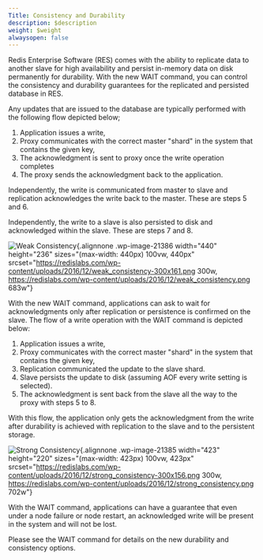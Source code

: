 ```yaml
---
Title: Consistency and Durability
description: $description
weight: $weight
alwaysopen: false
---
```

Redis Enterprise Software (RES) comes with the ability to replicate data
to another slave for high availability and persist in-memory data on
disk permanently for durability. With the new WAIT command, you can
control the consistency and durability guarantees for the replicated and
persisted database in RES.

Any updates that are issued to the database are typically performed with
the following flow depicted below;

1.  Application issues a write,
2.  Proxy communicates with the correct master "shard" in the system
    that contains the given key,
3.  The acknowledgment is sent to proxy once the write operation
    completes
4.  The proxy sends the acknowledgment back to the application.

Independently, the write is communicated from master to slave and
replication acknowledges the write back to the master. These are steps 5
and 6.

Independently, the write to a slave is also persisted to disk and
acknowledged within the slave. These are steps 7 and 8.

![Weak
Consistency](/wp-content/uploads/2016/12/weak_consistency-300x161.png){.alignnone
.wp-image-21386 width="440" height="236"
sizes="(max-width: 440px) 100vw, 440px"
srcset="https://redislabs.com/wp-content/uploads/2016/12/weak_consistency-300x161.png 300w, https://redislabs.com/wp-content/uploads/2016/12/weak_consistency.png 683w"}

With the new WAIT command, applications can ask to wait for
acknowledgments only after replication or persistence is confirmed on
the slave. The flow of a write operation with the WAIT command is
depicted below:

1.  Application issues a write,
2.  Proxy communicates with the correct master "shard" in the system
    that contains the given key,
3.  Replication communicated the update to the slave shard.
4.  Slave persists the update to disk (assuming AOF every write setting
    is selected).
5.  The acknowledgment is sent back from the slave all the way to the
    proxy with steps 5 to 8.

With this flow, the application only gets the acknowledgment from the
write after durability is achieved with replication to the slave and to
the persistent storage.

![Strong
Consistency](/wp-content/uploads/2016/12/strong_consistency-300x156.png){.alignnone
.wp-image-21385 width="423" height="220"
sizes="(max-width: 423px) 100vw, 423px"
srcset="https://redislabs.com/wp-content/uploads/2016/12/strong_consistency-300x156.png 300w, https://redislabs.com/wp-content/uploads/2016/12/strong_consistency.png 702w"}

With the WAIT command, applications can have a guarantee that even under
a node failure or node restart, an acknowledged write will be present in
the system and will not be lost.

Please see the WAIT command for details on the new durability and
consistency options.
